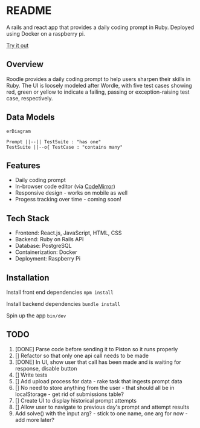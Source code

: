 # README

A rails and react app that provides a daily coding prompt in Ruby.
Deployed using Docker on a raspberry pi.

[Try it out](https://roodlegame.com/)
 
## Overview

Roodle provides a daily coding prompt to help users sharpen their skills in Ruby. The UI is loosely modeled after Wordle, with five test cases showing red, green or yellow to indicate a failing, passing or exception-raising test case, respectively.


## Data Models

```mermaid
erDiagram

Prompt ||--|| TestSuite : "has one"
TestSuite ||--o{ TestCase : "contains many"

```

## Features

- Daily coding prompt
- In-browser code editor (via [CodeMirror](https://codemirror.net/))
- Responsive design - works on mobile as well
- Progess tracking over time - coming soon!

## Tech Stack

- Frontend: React.js, JavaScript, HTML, CSS
- Backend: Ruby on Rails API
- Database: PostgreSQL
- Containerization: Docker
- Deployment: Raspberry Pi

## Installation

Install front end dependencies
`npm install`

Install backend dependencies
`bundle install`

Spin up the app
`bin/dev`


## TODO

1. [DONE] Parse code before sending it to Piston so it runs properly 
2. [] Refactor so that only one api call needs to be made
3. [DONE] In UI, show user that call has been made and is waiting for response, disable button
4. [] Write tests
5. [] Add upload process for data - rake task that ingests prompt data
6. [] No need to store anything from the user - that should all be in localStorage - get rid of submissions table?
7. [] Create UI to display historical prompt attempts
8. [] Allow user to navigate to previous day's prompt and attempt results
9. Add solve() with the input arg? - stick to one name, one arg for now - add more later?
